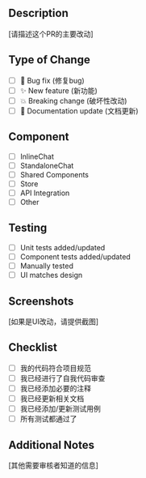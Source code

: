 ## Description

[请描述这个PR的主要改动]

## Type of Change

- [ ] 🐛 Bug fix (修复bug)
- [ ] ✨ New feature (新功能)
- [ ] 💥 Breaking change (破坏性改动)
- [ ] 📝 Documentation update (文档更新)

## Component

- [ ] InlineChat
- [ ] StandaloneChat
- [ ] Shared Components
- [ ] Store
- [ ] API Integration
- [ ] Other

## Testing

- [ ] Unit tests added/updated
- [ ] Component tests added/updated
- [ ] Manually tested
- [ ] UI matches design

## Screenshots

[如果是UI改动，请提供截图]

## Checklist

- [ ] 我的代码符合项目规范
- [ ] 我已经进行了自我代码审查
- [ ] 我已经添加必要的注释
- [ ] 我已经更新相关文档
- [ ] 我已经添加/更新测试用例
- [ ] 所有测试都通过了

## Additional Notes

[其他需要审核者知道的信息]
